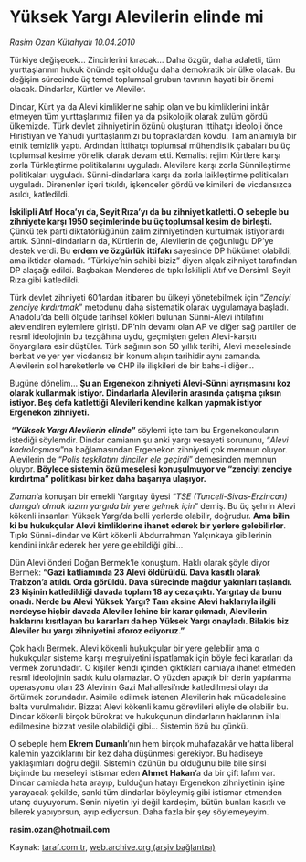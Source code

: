# Yüksek Yargı Alevilerin elinde mi

*Rasim Ozan Kütahyalı 10.04.2010*

<div class="yazi"><p>Türkiye değişecek... Zincirlerini kıracak... Daha özgür, daha adaletli, tüm yurttaşlarının hukuk önünde eşit olduğu daha demokratik bir ülke olacak. Bu değişim sürecinde üç temel toplumsal grubun tavrının hayati bir önemi olacak. Dindarlar, Kürtler ve Aleviler.</p>
<p>Dindar, Kürt ya da Alevi kimliklerine sahip olan ve bu kimliklerini inkâr etmeyen tüm yurttaşlarımız fiilen ya da psikolojik olarak zulüm gördü ülkemizde. Türk devlet zihniyetinin özünü oluşturan İttihatçı ideoloji önce Hıristiyan ve Yahudi yurttaşlarımızı bu topraklardan kovdu. Tam anlamıyla bir etnik temizlik yaptı. Ardından İttihatçı toplumsal mühendislik çabaları bu üç toplumsal kesime yönelik olarak devam etti. Kemalist rejim Kürtlere karşı zorla Türkleştirme politikalarını uyguladı. Alevilere karşı zorla Sünnileştirme politikaları uyguladı. Sünni-dindarlara karşı da zorla laikleştirme politikaları uyguladı. Direnenler içeri tıkıldı, işkenceler gördü ve kimileri de vicdansızca asıldı, katledildi.</p>
<p><b>İskilipli Atıf Hoca’yı da, Seyit Rıza’yı da bu zihniyet katletti. O sebeple bu zihniyete karşı 1950 seçimlerinde bu üç toplumsal kesim de birleşti. </b>Çünkü tek parti diktatörlüğünün zalim zihniyetinden kurtulmak istiyorlardı artık. Sünni-dindarların da, Kürtlerin de, Alevilerin de çoğunluğu DP’ye destek verdi. Bu <b>erdem ve özgürlük ittifakı</b> sayesinde DP hükümet olabildi, ama iktidar olamadı. “Türkiye’nin sahibi biziz” diyen alçak zihniyet tarafından DP alaşağı edildi. Başbakan Menderes de tıpkı İskilipli Atıf ve Dersimli Seyit Rıza gibi katledildi.</p>
<p>Türk devlet zihniyeti 60’lardan itibaren bu ülkeyi yönetebilmek için “<i>Zenciyi zenciye kırdırtmak</i>” metodunu daha sistematik olarak uygulamaya başladı. Anadolu’da belli ölçüde tarihsel kökleri bulunan Sünni-Alevi ihtilafını alevlendiren eylemlere girişti. DP’nin devamı olan AP ve diğer sağ partiler de resmî ideolojinin bu tezgâhına uydu, geçmişten gelen Alevi-karşıtı önyargılara esir düştüler. Türk sağının son 50 yıllık tarihi, Alevi meselesinde berbat ve yer yer vicdansız bir konum alışın tarihidir aynı zamanda. Alevilerin sol hareketlerle ve CHP ile ilişkileri de bir bahs-i diğer... </p>
<p>Bugüne dönelim... <b>Şu an Ergenekon zihniyeti Alevi-Sünni ayrışmasını koz olarak kullanmak istiyor. Dindarlarla Alevilerin arasında çatışma çıksın istiyor. Beş defa katlettiği Alevileri kendine kalkan yapmak istiyor Ergenekon zihniyeti.</b></p>
<p><b><i> </i>“<i>Yüksek Yargı Alevilerin elinde</i>”<i> </i></b>söylemi işte tam bu Ergenekoncuların istediği söylemdir. Dindar camianın şu anki yargı vesayeti sorununu, “<i>Alevi kadrolaşması</i>”na bağlamasından Ergenekon zihniyeti çok memnun oluyor. Alevilerin de “<i>Polis teşkilatını dinciler ele geçirdi</i>” demesinden memnun oluyor. <b>Böylece sistemin özü meselesi konuşulmuyor ve “zenciyi zenciye kırdırtma” politikası bir kez daha başarıya ulaşıyor.</b></p>
<p><i>Zaman</i>’a konuşan bir emekli Yargıtay üyesi “<i>TSE (Tunceli-Sivas-Erzincan) damgalı olmak lazım yargıda bir yere gelmek için</i>” demiş. Bu üç şehrin Alevi kökenli insanları Yüksek Yargı’da belli yerlerde olabilir, doğrudur. <b>Ama bilin ki bu hukukçular Alevi kimliklerine ihanet ederek bir yerlere gelebilirler</b>. Tıpkı Sünni-dindar ve Kürt kökenli Abdurrahman Yalçınkaya gibilerinin kendini inkâr ederek her yere gelebildiği gibi...</p>
<p>Dün Alevi önderi Doğan Bermek’le konuştum. Haklı olarak şöyle diyor Bermek: <b>“Gazi katliamında 23 Alevi öldürüldü. Dava kasıtlı olarak Trabzon’a atıldı. Orda görüldü. Dava sürecinde mağdur yakınları taşlandı. 23 kişinin katledildiği davada toplam 18 ay ceza çıktı. Yargıtay da bunu onadı. Nerde bu Alevi Yüksek Yargı? Tam aksine Alevi haklarıyla ilgili nerdeyse hiçbir davada Aleviler lehine bir karar çıkmadı, Alevilerin haklarını kısıtlayan bu kararları da hep Yüksek Yargı onayladı. Bilakis biz Aleviler bu yargı zihniyetini aforoz ediyoruz.” </b></p>
<p>Çok haklı Bermek. Alevi kökenli hukukçular bir yere gelebilir ama o hukukçular sisteme karşı meşruiyetini ispatlamak için böyle feci kararları da vermek zorundadır. O kişiler kendi içinden çıktıkları camiaya ihanet etmeden resmî ideolojinin sadık kulu olamazlar. O yüzden apaçık bir derin yapılanma operasyonu olan 23 Alevinin Gazi Mahallesi’nde katledilmesi olayı da örtülmek zorundadır. Asimile edilmek istenen Alevilerin hak mücadelesine balta vurulmalıdır. Bizzat Alevi kökenli kamu görevlileri eliyle de olabilir bu. Dindar kökenli birçok bürokrat ve hukukçunun dindarların haklarının ihlal edilmesine bizzat vesile olabildiği gibi... Sistemin özü bu çünkü.</p>
<p>O sebeple hem <b>Ekrem Dumanlı</b>’nın hem birçok muhafazakâr ve hatta liberal kalemin yazdıklarını bir kez daha düşünmesi gerekiyor. Bu hadiseye yaklaşımları doğru değil. Sistemin özünün bu olduğunu bile bile sinsi biçimde bu meseleyi istismar eden <b>Ahmet Hakan</b>’a da bir çift lafım var. Dindar camiada hata arayıp, bulduğun hatayı Ergenekon zihniyetinin işine yarayacak şekilde, sanki tüm dindarlar böyleymiş gibi istismar etmenden utanç duyuyorum. Senin niyetin iyi değil kardeşim, bütün bunları kasıtlı ve bilerek yapıyorsun, ayıp ediyorsun. Daha fazla bir şey söylemeyeyim.</p>
<p><b>rasim.ozan@hotmail.com</b></p></div>

Kaynak: [taraf.com.tr](http://www.taraf.com.tr:80/makale/10834.htm), [web.archive.org (arşiv bağlantısı)](http://web.archive.org/web/20100413101908/http://www.taraf.com.tr:80/makale/10834.htm)
